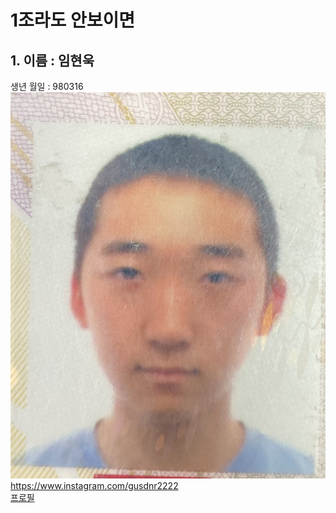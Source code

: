 # 1조라도 안보이면
## 1. 이름 : 임현욱  
생년 월일 : 980316  
![error](KakaoTalk_20240104_112423360.jpg)  
https://www.instagram.com/gusdnr2222  
[프로필](5page/readme.md) 